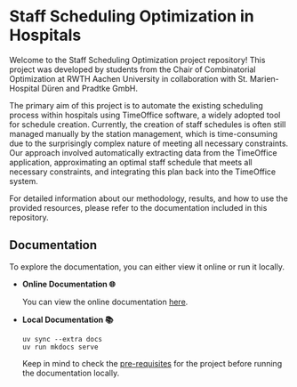 # Staff Scheduling Optimization in Hospitals

Welcome to the Staff Scheduling Optimization project repository! This project was developed by students from the Chair of Combinatorial Optimization at RWTH Aachen University in collaboration with St. Marien-Hospital Düren and Pradtke GmbH.

The primary aim of this project is to automate the existing scheduling process within hospitals using TimeOffice software, a widely adopted tool for schedule creation. Currently, the creation of staff schedules is often still managed manually by the station management, which is time-consuming due to the surprisingly complex nature of meeting all necessary constraints.
Our approach involved automatically extracting data from the TimeOffice application, approximating an optimal staff schedule that meets all necessary constraints, and integrating this plan back into the TimeOffice system.

For detailed information about our methodology, results, and how to use the provided resources, please refer to the documentation included in this repository.

## Documentation

To explore the documentation, you can either view it online or run it locally.
- **Online Documentation 🌐**

  You can view the online documentation [here](https://combirwth.github.io/StaffScheduling/).

- **Local Documentation 📚**

  ```shell
  uv sync --extra docs
  uv run mkdocs serve
  ```
  Keep in mind to check the [pre-requisites](https://combirwth.github.io/StaffScheduling/getting-started/prerequisites) for the project before running the documentation locally.
